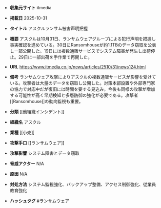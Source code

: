 - **収集元サイト**
itmedia

- **掲載日**
2025-10-31

- **タイトル**
アスクルランサム被害声明把握

- **概要**
アスクルは10月31日、ランサムウェアグループによる犯行声明を把握し事実確認を進めている。30日にRansomhouseが約1.1TBのデータ窃取を公表し一部公開した。19日には複数通販サービスでシステム障害が発生し出荷停止。29日に一部出荷を手作業で再開した。

- **URL**
https://www.itmedia.co.jp/news/articles/2510/31/news124.html

- **備考**
ランサムウェア攻撃によりアスクルの複数通販サービスが影響を受けている。攻撃者は大量のデータを窃取し公開した。対策本部設置や外部専門家の協力で対応中だが復旧には時間を要する見込み。今後も同様の攻撃が増加する可能性が高く早期検知と多層防御の強化が必要である。攻撃者[[Ransomhouse]]の動向監視も重要。

- **分類**
[[他組織インシデント]]

- **組織名**
アスクル

- **業種**
[[小売]]

- **攻撃手口**
[[ランサムウェア]]

- **攻撃影響**
システム障害とデータ窃取

- **脅威アクター**
N/A

- **原因**
N/A

- **対処方法**
システム監視強化、バックアップ整備、アクセス制御強化、従業員教育強化

- **ハッシュタグ**
#ランサムウェア
